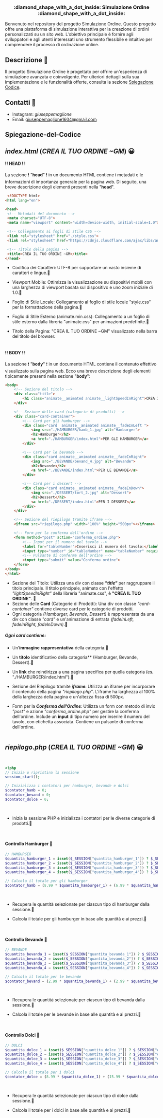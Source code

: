 <h3 align="center" > :diamond_shape_with_a_dot_inside: Simulazione Ordine :diamond_shape_with_a_dot_inside: </h3>

Benvenuto nel repository del progetto Simulazione Ordine. Questo progetto offre una piattaforma di simulazione interattiva per la creazione di ordini personalizzati su un sito web. L'obiettivo principale è fornire agli sviluppatori e agli utenti interessati uno strumento flessibile e intuitivo per comprendere il processo di ordinazione online.

## Descrizione :loudspeaker:

Il progetto Simulazione Ordine è progettato per offrire un'esperienza di simulazione avanzata e coinvolgente. Per ulteriori dettagli sulla sua implementazione e le funzionalità offerte, consulta la sezione [Spiegazione Codice](#Spiegazione-del-Codice).

## Contatti :page_facing_up:
- Instagram: _giuseppemaglione_
- Email: giuseppemaglione1604@gmail.com

## Spiegazione-del-Codice


## ***index.html*** (_CREA IL TUO ORDINE ~GM_) :grinning:
#### :bangbang: HEAD :bangbang:
La sezione :heavy_exclamation_mark: "**head**" :heavy_exclamation_mark: in un documento HTML contiene i metadati e le informazioni di importanza generale per la pagina web. Di seguito, una breve descrizione degli elementi presenti nella "**head**".
     <br>
     
   ```HTML
    <!DOCTYPE html>
<html lang="en">

<head>
    <!-- Metadati del documento -->
    <meta charset="UTF-8">
    <meta name="viewport" content="width=device-width, initial-scale=1.0">

    <!-- Collegamento ai fogli di stile CSS -->
    <link rel="stylesheet" href="./style.css">
    <link rel="stylesheet" href="https://cdnjs.cloudflare.com/ajax/libs/animate.css/4.1.1/animate.min.css">

    <!-- Titolo della pagina -->
    <title>CREA IL TUO ORDINE ~GM</title>
</head>

   ``` 
* Codifica dei Caratteri: UTF-8 per supportare un vasto insieme di caratteri e lingue.:small_red_triangle:

* Viewport Mobile: Ottimizza la visualizzazione su dispositivi mobili con una larghezza di viewport basata sul dispositivo e uno zoom iniziale di 1.0.:small_red_triangle:

* Foglio di Stile Locale: Collegamento al foglio di stile locale "style.css" per la formattazione della pagina.:small_red_triangle:

* Foglio di Stile Esterno (animate.min.css): Collegamento a un foglio di stile esterno dalla libreria "animate.css" per animazioni predefinite.:small_red_triangle:

* Titolo della Pagina: "CREA IL TUO ORDINE ~GM" visualizzato nella barra del titolo del browser.
<br><br>
#### :bangbang: BODY :bangbang:
La sezione :heavy_exclamation_mark: "**body**" :heavy_exclamation_mark: in un documento HTML contiene il contenuto effettivo visualizzato sulla pagina web. Ecco una breve descrizione degli elementi tipicamente presenti nella sezione "**body**":
<br>

```HTML
<body>
    <!-- Sezione del titolo -->
    <div class="title">
        <h1 class="animate__animated animate__lightSpeedInRight">CREA IL TUO ORDINE</h1>
    </div>

    <!-- Sezione delle card (categorie di prodotti) -->
    <div class="card-container">
        <!-- Card per gli hamburger -->
        <div class="card  animate__animated animate__fadeInLeft ">
            <img src="./HAMBURGER/hamb_1.jpg" alt="Hamburger">
            <h2>Hamburger</h2>
            <a href="./HAMBURGER/index.html">PER GLI HAMBURGER</a>
        </div>

        <!-- Card per le bevande -->
        <div class="card animate__animated animate__fadeInRight">
            <img src="./BEVANDE/bevand_4.jpg" alt="Bevande">
            <h2>Bevande</h2>
            <a href="./BEVANDE/index.html">PER LE BEVANDE</a>
        </div>

        <!-- Card per i dessert -->
        <div class="card animate__animated animate__fadeInDown">
            <img src="./DESSERT/tort_2.jpg" alt="Dessert">
            <h2>Dessert</h2>
            <a href="./DESSERT/index.html">PER I DESSERT</a>
        </div>
    </div>

    <!-- Sezione del riepilogo tramite iframe -->
    <iframe src="riepilogo.php" width="100%" height="500px"></iframe>

    <!-- Form per la conferma dell'ordine -->
    <form method="post" action="conferma_ordine.php">
        <!-- Input per il numero del tavolo -->
        <label for="tableNumber">Inserisci il numero del tavolo:</label>
        <input type="number" id="tableNumber" name="tableNumber" required>
        <!-- Pulsante di conferma dell'ordine -->
        <input type="submit" value="Conferma ordine">
    </form>
</body>
</html>
   ``` 
* Sezione del Titolo: Utilizza una div con classe ***"title"*** per raggruppare il titolo principale.
Il titolo principale, animato con l'effetto *"lightSpeedInRight"* della libreria "animate.css", è **"CREA IL TUO ORDINE"**.
:small_red_triangle:
* Sezione delle **Card** (Categorie di Prodotti): Una div con classe *"card-container"* contiene diverse card per le categorie di prodotti.
* Ogni categoria *(Hamburger, Bevande, Dessert)* è rappresentata da una div con classe *"card"* e un'animazione di entrata *(fadeInLeft, fadeInRight, fadeInDown)*.:small_red_triangle:<br>
##### Ogni card contiene:
* Un'**immagine rappresentativa** della categoria.:small_red_triangle:
* Un **titolo** identificativo della categoria** (Hamburger, Bevande, Dessert).:small_red_triangle:
* Un **link** che reindirizza a una pagina specifica per quella categoria (es. "./HAMBURGER/index.html").:small_red_triangle:

* Sezione del Riepilogo tramite ***iframe***: Utilizza un iframe per incorporare il contenuto della pagina *"riepilogo.php"*.
L'iframe ha larghezza al 100% della larghezza della pagina e un'altezza fissa di 500px.

* Form per la ***Conferma dell'Ordine***: Utilizza un form con metodo di invio *"post"* e azione *"conferma_ordine.php"* per gestire la conferma dell'ordine.
Include un **input** di tipo numero per inserire il numero del tavolo, con etichetta associata.
Contiene un pulsante di conferma dell'ordine.
<br><br>

## ***riepilogo.php*** (_CREA IL TUO ORDINE ~GM_) :grinning:

<br>

```PHP
<?php
// Inizia o ripristina la sessione
session_start();

// Inizializza i contatori per hamburger, bevande e dolci
$contator_hamb = 0;
$contator_bevand = 0;
$contator_dolce = 0;
```
<br>

* Inizia la sessione PHP e inizializza i contatori per le diverse categorie di prodotti.:small_red_triangle:
  
<br>

#### Controllo Hamburger :hamburger:

```PHP
// HAMBURGER
$quantita_hamburger_1 = isset($_SESSION["quantita_hamburger_1"]) ? $_SESSION["quantita_hamburger_1"] : 0;
$quantita_hamburger_2 = isset($_SESSION["quantita_hamburger_2"]) ? $_SESSION["quantita_hamburger_2"] : 0;
$quantita_hamburger_3 = isset($_SESSION["quantita_hamburger_3"]) ? $_SESSION["quantita_hamburger_3"] : 0;
$quantita_hamburger_4 = isset($_SESSION["quantita_hamburger_4"]) ? $_SESSION["quantita_hamburger_4"] : 0;

// Calcola il totale per gli hamburger
$contator_hamb = (8.99 * $quantita_hamburger_1) + (6.99 * $quantita_hamburger_2) + (10 * $quantita_hamburger_3) + (9.50 * $quantita_hamburger_4);

```
<br>

* Recupera le quantità selezionate per ciascun tipo di hamburger dalla sessione.:small_red_triangle:

* Calcola il totale per gli hamburger in base alle quantità e ai prezzi.:small_red_triangle:

<br>

#### Controllo Bevande :tropical_drink:

```PHP
// BEVANDE
$quantita_bevanda_1 = isset($_SESSION["quantita_bevanda_1"]) ? $_SESSION["quantita_bevanda_1"] : 0;
$quantita_bevanda_2 = isset($_SESSION["quantita_bevanda_2"]) ? $_SESSION["quantita_bevanda_2"] : 0;
$quantita_bevanda_3 = isset($_SESSION["quantita_bevanda_3"]) ? $_SESSION["quantita_bevanda_3"] : 0;
$quantita_bevanda_4 = isset($_SESSION["quantita_bevanda_4"]) ? $_SESSION["quantita_bevanda_4"] : 0;

// Calcola il totale per le bevande
$contator_bevand = (2.99 * $quantita_bevanda_1) + (2.99 * $quantita_bevanda_2) + (4.00 * $quantita_bevanda_3) + (4.00 * $quantita_bevanda_4);

```
<br>

* Recupera le quantità selezionate per ciascun tipo di bevanda dalla sessione.:small_red_triangle:
  
* Calcola il totale per le bevande in base alle quantità e ai prezzi.:small_red_triangle:
  
<br>

#### Controllo Dolci :cake:

```PHP
// DOLCI
$quantita_dolce_1 = isset($_SESSION["quantita_dolce_1"]) ? $_SESSION["quantita_dolce_1"] : 0;
$quantita_dolce_2 = isset($_SESSION["quantita_dolce_2"]) ? $_SESSION["quantita_dolce_2"] : 0;
$quantita_dolce_3 = isset($_SESSION["quantita_dolce_3"]) ? $_SESSION["quantita_dolce_3"] : 0;
$quantita_dolce_4 = isset($_SESSION["quantita_dolce_4"]) ? $_SESSION["quantita_dolce_4"] : 0;

// Calcola il totale per i dolci
$contator_dolce = (8.99 * $quantita_dolce_1) + (15.99 * $quantita_dolce_2) + (10.00 * $quantita_dolce_3) + (9.50 * $quantita_dolce_4);


```
<br>

* Recupera le quantità selezionate per ciascun tipo di dolce dalla sessione.:small_red_triangle:

* Calcola il totale per i dolci in base alle quantità e ai prezzi.:small_red_triangle:
  
<br>

